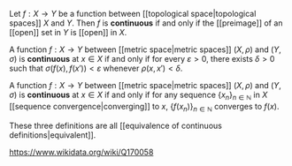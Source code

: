 Let $f: X\to Y$ be a function between [[topological space|topological spaces]] $X$ and $Y$. Then $f$ is **continuous** if and only if the [[preimage]] of an [[open]] set in $Y$ is [[open]] in $X$.

A function $f: X\to Y$ between [[metric space|metric spaces]] $(X,\rho)$ and $(Y,\sigma)$ is **continuous** at $x\in X$ if and only if for every $\varepsilon > 0$, there exists $\delta> 0$ such that $\sigma(f(x),f(x')) < \varepsilon$ whenever $\rho(x,x') < \delta$.

A function $f: X\to Y$ between [[metric space|metric spaces]] $(X,\rho)$ and $(Y,\sigma)$ is **continuous** at $x\in X$ if and only if for any sequence $\{x_n\}_{n\in\mathbb N}$ in $X$ [[sequence convergence|converging]] to $x$, $\{f(x_n)\}_{n\in \mathbb N}$ converges to $f(x)$.

These three definitions are all [[equivalence of continuous definitions|equivalent]].

https://www.wikidata.org/wiki/Q170058
